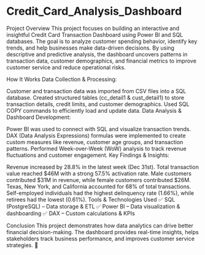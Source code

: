# Credit_Card_Analysis_Dashboard
Project Overview
This project focuses on building an interactive and insightful Credit Card Transaction Dashboard using Power BI and SQL databases. The goal is to analyze customer spending behavior, identify key trends, and help businesses make data-driven decisions. By using descriptive and predictive analysis, the dashboard uncovers patterns in transaction data, customer demographics, and financial metrics to improve customer service and reduce operational risks.

How It Works
Data Collection & Processing:

Customer and transaction data was imported from CSV files into a SQL database.
Created structured tables (cc_detail1 & cust_detail1) to store transaction details, credit limits, and customer demographics.
Used SQL COPY commands to efficiently load and update data.
Data Analysis & Dashboard Development:

Power BI was used to connect with SQL and visualize transaction trends.
DAX (Data Analysis Expressions) formulas were implemented to create custom measures like revenue, customer age groups, and transaction patterns.
Performed Week-over-Week (WoW) analysis to track revenue fluctuations and customer engagement.
Key Findings & Insights:

Revenue increased by 28.8% in the latest week (Dec 31st).
Total transaction value reached $46M with a strong 57.5% activation rate.
Male customers contributed $31M in revenue, while female customers contributed $26M.
Texas, New York, and California accounted for 68% of total transactions.
Self-employed individuals had the highest delinquency rate (1.66%), while retirees had the lowest (0.61%).
Tools & Technologies Used
✅ SQL (PostgreSQL) – Data storage & ETL
✅ Power BI – Data visualization & dashboarding
✅ DAX – Custom calculations & KPIs

Conclusion
This project demonstrates how data analytics can drive better financial decision-making. The dashboard provides real-time insights, helps stakeholders track business performance, and improves customer service strategies. 🚀
